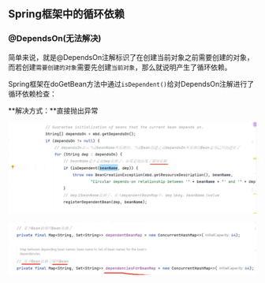 ## Spring框架中的循环依赖

### @DependsOn(无法解决)

简单来说，就是@DependsOn注解标识了在创建当前对象之前需要创建的对象，而若创建`需要创建的对象`需要先创建`当前对象`，那么就说明产生了循环依赖。

Spring框架在doGetBean方法中通过`isDependent()`给对DependsOn注解进行了循环依赖检查：

**解决方式：**直接抛出异常

![image-20230802210901407](循坏依赖专题.assets/image-20230802210901407.png)





![image-20230802211518253](循坏依赖专题.assets/image-20230802211518253.png)